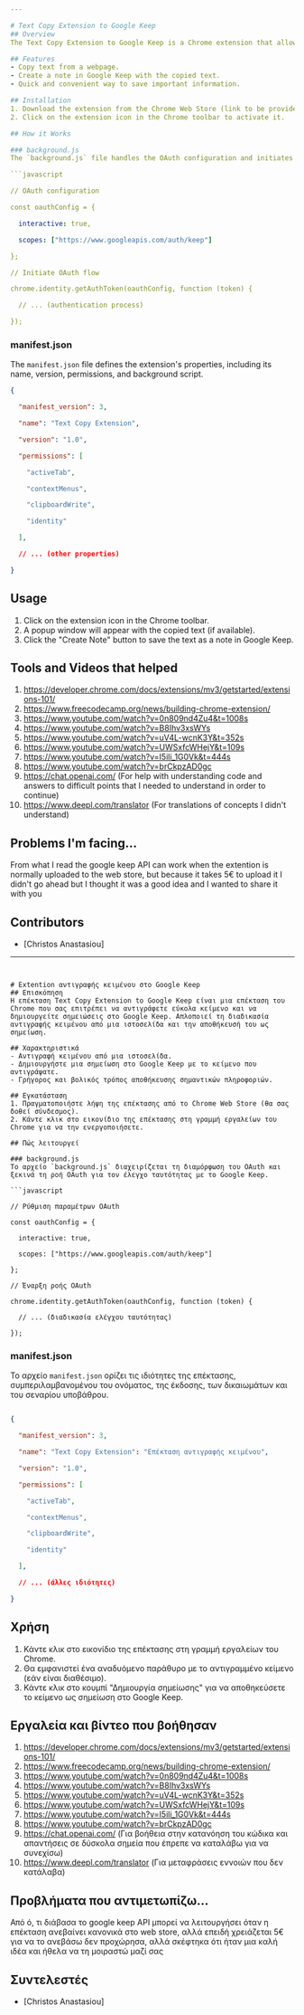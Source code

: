 ```yaml
---

# Text Copy Extension to Google Keep
## Overview
The Text Copy Extension to Google Keep is a Chrome extension that allows you to easily copy text and create notes in Google Keep. It simplifies the process of copying text from a webpage and saving it as a note.

## Features
- Copy text from a webpage.
- Create a note in Google Keep with the copied text.
- Quick and convenient way to save important information.

## Installation
1. Download the extension from the Chrome Web Store (link to be provided).
2. Click on the extension icon in the Chrome toolbar to activate it.

## How it Works

### background.js
The `background.js` file handles the OAuth configuration and initiates the OAuth flow for authentication with Google Keep.

```javascript

// OAuth configuration

const oauthConfig = {

  interactive: true,

  scopes: ["https://www.googleapis.com/auth/keep"]

};

// Initiate OAuth flow

chrome.identity.getAuthToken(oauthConfig, function (token) {

  // ... (authentication process)

});

```

### manifest.json

The `manifest.json` file defines the extension's properties, including its name, version, permissions, and background script.

```json
{

  "manifest_version": 3,

  "name": "Text Copy Extension",

  "version": "1.0",

  "permissions": [

    "activeTab",

    "contextMenus",

    "clipboardWrite",

    "identity"

  ],

  // ... (other properties)

}

```

## Usage
1. Click on the extension icon in the Chrome toolbar.
2. A popup window will appear with the copied text (if available).
3. Click the "Create Note" button to save the text as a note in Google Keep.

## Tools and Videos that helped
1. https://developer.chrome.com/docs/extensions/mv3/getstarted/extensions-101/
2. https://www.freecodecamp.org/news/building-chrome-extension/
3. https://www.youtube.com/watch?v=0n809nd4Zu4&t=1008s
4. https://www.youtube.com/watch?v=B8Ihv3xsWYs
5. https://www.youtube.com/watch?v=uV4L-wcnK3Y&t=352s
6. https://www.youtube.com/watch?v=UWSxfcWHejY&t=109s
7. https://www.youtube.com/watch?v=I5ili_1G0Vk&t=444s
8. https://www.youtube.com/watch?v=brCkpzAD0gc
9. https://chat.openai.com/ (For help with understanding code and answers to difficult points that I needed to understand in order to continue)
10. https://www.deepl.com/translator (For translations of concepts I didn't understand)

## Problems I'm facing...
From what I read the google keep API can work when the extention is normally uploaded to the web store, but because it takes 5€ to upload it I didn't go ahead but I thought it was a good idea and I wanted to share it with you


## Contributors
- [Christos Anastasiou]


---
```


# Extention αντιγραφής κειμένου στο Google Keep
## Επισκόπηση
Η επέκταση Text Copy Extension to Google Keep είναι μια επέκταση του Chrome που σας επιτρέπει να αντιγράφετε εύκολα κείμενο και να δημιουργείτε σημειώσεις στο Google Keep. Απλοποιεί τη διαδικασία αντιγραφής κειμένου από μια ιστοσελίδα και την αποθήκευσή του ως σημείωση.

## Χαρακτηριστικά
- Αντιγραφή κειμένου από μια ιστοσελίδα.
- Δημιουργήστε μια σημείωση στο Google Keep με το κείμενο που αντιγράψατε.
- Γρήγορος και βολικός τρόπος αποθήκευσης σημαντικών πληροφοριών.

## Εγκατάσταση
1. Πραγματοποιήστε λήψη της επέκτασης από το Chrome Web Store (θα σας δοθεί σύνδεσμος).
2. Κάντε κλικ στο εικονίδιο της επέκτασης στη γραμμή εργαλείων του Chrome για να την ενεργοποιήσετε.

## Πώς λειτουργεί

### background.js
Το αρχείο `background.js` διαχειρίζεται τη διαμόρφωση του OAuth και ξεκινά τη ροή OAuth για τον έλεγχο ταυτότητας με το Google Keep.

```javascript

// Ρύθμιση παραμέτρων OAuth

const oauthConfig = {

  interactive: true,

  scopes: ["https://www.googleapis.com/auth/keep"]

};

// Έναρξη ροής OAuth

chrome.identity.getAuthToken(oauthConfig, function (token) {

  // ... (διαδικασία ελέγχου ταυτότητας)

});

```
### manifest.json

Το αρχείο `manifest.json` ορίζει τις ιδιότητες της επέκτασης, συμπεριλαμβανομένου του ονόματος, της έκδοσης, των δικαιωμάτων και του σεναρίου υποβάθρου.

```json

{

  "manifest_version": 3,

  "name": "Text Copy Extension": "Επέκταση αντιγραφής κειμένου",

  "version": "1.0",

  "permissions": [

    "activeTab",

    "contextMenus",

    "clipboardWrite",

    "identity"

  ],

  // ... (άλλες ιδιότητες)

}

```

## Χρήση
1. Κάντε κλικ στο εικονίδιο της επέκτασης στη γραμμή εργαλείων του Chrome.
2. Θα εμφανιστεί ένα αναδυόμενο παράθυρο με το αντιγραμμένο κείμενο (εάν είναι διαθέσιμο).
3. Κάντε κλικ στο κουμπί "Δημιουργία σημείωσης" για να αποθηκεύσετε το κείμενο ως σημείωση στο Google Keep.

## Εργαλεία και βίντεο που βοήθησαν
1. https://developer.chrome.com/docs/extensions/mv3/getstarted/extensions-101/
2. https://www.freecodecamp.org/news/building-chrome-extension/
3. https://www.youtube.com/watch?v=0n809nd4Zu4&t=1008s
4. https://www.youtube.com/watch?v=B8Ihv3xsWYs
5. https://www.youtube.com/watch?v=uV4L-wcnK3Y&t=352s
6. https://www.youtube.com/watch?v=UWSxfcWHejY&t=109s
7. https://www.youtube.com/watch?v=I5ili_1G0Vk&t=444s
8. https://www.youtube.com/watch?v=brCkpzAD0gc
9. https://chat.openai.com/ (Για βοήθεια στην κατανόηση του κώδικα και απαντήσεις σε δύσκολα σημεία που έπρεπε να καταλάβω για να συνεχίσω)
10. https://www.deepl.com/translator (Για μεταφράσεις εννοιών που δεν κατάλαβα)

## Προβλήματα που αντιμετωπίζω...
Από ό, τι διάβασα το google keep API μπορεί να λειτουργήσει όταν η επέκταση ανεβαίνει κανονικά στο web store, αλλά επειδή χρειάζεται 5€ για να το ανεβάσω δεν προχώρησα, αλλά σκέφτηκα ότι ήταν μια καλή ιδέα και ήθελα να τη μοιραστώ μαζί σας


## Συντελεστές
- [Christos Anastasiou]




   
